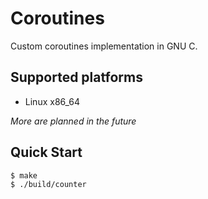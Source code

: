 # Coroutines

Custom coroutines implementation in GNU C.

## Supported platforms

- Linux x86_64

*More are planned in the future*

## Quick Start

```console
$ make
$ ./build/counter
```
